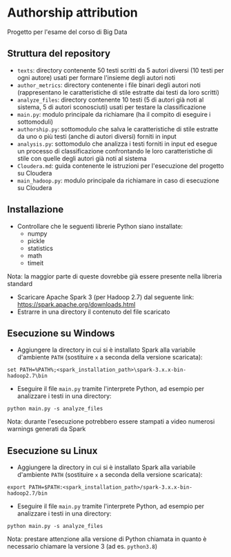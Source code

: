 # Authorship attribution
Progetto per l'esame del corso di Big Data

## Struttura del repository
- `texts`: directory contenente 50 testi scritti da 5 autori diversi (10 testi per ogni autore) usati per formare l'insieme degli autori noti
- `author_metrics`: directory contenente i file binari degli autori noti (rappresentano le caratteristiche di stile estratte dai testi da loro scritti)
- `analyze_files`: directory contenente 10 testi (5 di autori già noti al sistema, 5 di autori sconosciuti) usati per testare la classificazione
- `main.py`: modulo principale da richiamare (ha il compito di eseguire i sottomoduli)
- `authorship.py`: sottomodulo che salva le caratteristiche di stile estratte da uno o più testi (anche di autori diversi) forniti in input
- `analysis.py`: sottomodulo che analizza i testi forniti in input ed esegue un processo di classificazione confrontando le loro caratteristiche di stile con quelle degli autori già noti al sistema
- `Cloudera.md`: guida contenente le istruzioni per l'esecuzione del progetto su Cloudera
- `main_hadoop.py`: modulo principale da richiamare in caso di esecuzione su Cloudera

## Installazione
- Controllare che le seguenti librerie Python siano installate:
	* numpy
	* pickle
	* statistics
	* math
	* timeit

Nota: la maggior parte di queste dovrebbe già essere presente nella libreria standard

- Scaricare Apache Spark 3 (per Hadoop 2.7) dal seguente link: https://spark.apache.org/downloads.html
- Estrarre in una directory il contenuto del file scaricato

## Esecuzione su Windows
- Aggiungere la directory in cui si è installato Spark alla variabile d'ambiente `PATH` (sostituire `x` a seconda della versione scaricata):
```
set PATH=%PATH%;<spark_installation_path>\spark-3.x.x-bin-hadoop2.7\bin
```
- Eseguire il file `main.py` tramite l'interprete Python, ad esempio per analizzare i testi in una directory:
```
python main.py -s analyze_files
```
Nota: durante l'esecuzione potrebbero essere stampati a video numerosi warnings generati da Spark

## Esecuzione su Linux
- Aggiungere la directory in cui si è installato Spark alla variabile d'ambiente `PATH` (sostituire `x` a seconda della versione scaricata):
```
export PATH=$PATH:<spark_installation_path>/spark-3.x.x-bin-hadoop2.7/bin
```
- Eseguire il file `main.py` tramite l'interprete Python, ad esempio per analizzare i testi in una directory:
```
python main.py -s analyze_files
```
Nota: prestare attenzione alla versione di Python chiamata in quanto è necessario chiamare la versione 3 (ad es. `python3.8`)
